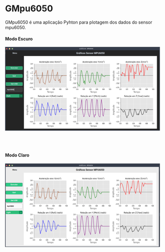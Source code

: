 # GMpu6050

GMpu6050 é uma aplicação Pyhton para plotagem dos dados do sensor mpu6050.


#### Modo Escuro
![Demo](utils/demo_dark.png)

<br>
<br>

#### Modo Claro
![Demo](utils/demo.png)




